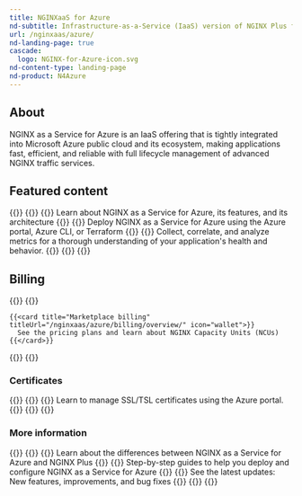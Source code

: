 ```yaml
---
title: NGINXaaS for Azure
nd-subtitle: Infrastructure-as-a-Service (IaaS) version of NGINX Plus for your Microsoft Azure application stack
url: /nginxaas/azure/
nd-landing-page: true
cascade:
  logo: NGINX-for-Azure-icon.svg
nd-content-type: landing-page
nd-product: N4Azure
---
```



## About
NGINX as a Service for Azure is an IaaS offering that is tightly integrated
into Microsoft Azure public cloud and its ecosystem, making applications fast, efficient,
and reliable with full lifecycle management of advanced NGINX traffic services.

## Featured content
{{<card-layout>}}
  {{<card-section showAsCards="true" isFeaturedSection="true">}}
    {{<card title="Overview" titleUrl="/nginxaas/azure/overview/overview/" isFullSize="true" icon="binoculars">}}
      Learn about NGINX as a Service for Azure, its features, and its architecture
    {{</card >}}
    {{<card title="Getting started" titleUrl="/nginxaas/azure/getting-started/" icon="power">}}
      Deploy NGINX as a Service for Azure using the Azure portal, Azure CLI, or Terraform
    {{</card>}}
    {{<card title="Logging and monitoring" titleUrl="/nginxaas/azure/monitoring/" icon="eye">}}
      Collect, correlate, and analyze metrics for a thorough understanding of your application's health and behavior.
    {{</card>}}
  {{</card-section>}}
{{</card-layout>}}

## Billing

{{<card-layout>}}
  {{<card-section showAsCards="true" >}}

    {{<card title="Marketplace billing" titleUrl="/nginxaas/azure/billing/overview/" icon="wallet">}}
      See the pricing plans and learn about NGINX Capacity Units (NCUs)
    {{</card>}}
  {{</card-section>}}
{{</card-layout>}}

### Certificates

{{<card-layout>}}
  {{<card-section showAsCards="true" >}}
    {{<card title="Add certificates using the Azure portal" titleUrl="/nginxaas/azure/getting-started/ssl-tls-certificates/ssl-tls-certificates-portal/" icon="shield-check">}}
      Learn to manage SSL/TSL certificates using the Azure portal.
    {{</card>}}
  {{</card-section>}}
{{</card-layout>}}

### More information

{{<card-layout>}}
  {{<card-section showAsCards="true" >}}
    {{<card title="Feature comparison" titleUrl="/nginxaas/azure/overview/feature-comparison/" icon="git-compare-arrows">}}
      Learn about the differences between NGINX as a Service for Azure and NGINX Plus
    {{</card>}}
    {{<card title="Quickstart guides" titleUrl="/nginxaas/azure/quickstart/" icon="square-play">}}
      Step-by-step guides to help you deploy and configure NGINX as a Service for Azure
    {{</card>}}
    {{<card title="Changelog" titleUrl="/nginxaas/azure/changelog/" icon="file-clock">}}
      See the latest updates: New features, improvements, and bug fixes
    {{</card>}}
  {{</card-section>}}
{{</card-layout>}}
